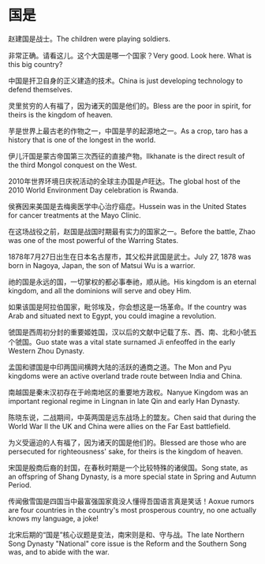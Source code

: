 # 国是

<p><span class="chinese">赵建国是战士。</span><span class="english">The children were playing soldiers.</span></p>

<p><span class="chinese">非常正确。请看这儿。这个大国是哪一个国家？</span><span class="english">Very good. Look here. What is this big country?</span></p>

<p><span class="chinese">中国是扞卫自身的正义建造的技术。</span><span class="english">China is just developing technology to defend themselves.</span></p>

<p><span class="chinese">灵里贫穷的人有福了，因为诸天的国是他们的。</span><span class="english">Bless are the poor in spirit, for theirs is the kingdom of heaven.</span></p>

<p><span class="chinese">芋是世界上最古老的作物之一，中国是芋的起源地之一。</span><span class="english">As a crop, taro has a history that is one of the longest in the world.</span></p>

<p><span class="chinese">伊儿汗国是蒙古帝国第三次西征的直接产物。</span><span class="english">Ilkhanate is the direct result of the third Mongol conquest on the West.</span></p>

<p><span class="chinese">2010年世界环境日庆祝活动的全球主办国是卢旺达。</span><span class="english">The global host of the 2010 World Environment Day celebration is Rwanda.</span></p>

<p><span class="chinese">侯赛因来美国是去梅奥医学中心治疗癌症。</span><span class="english">Hussein was in the United States for cancer treatments at the Mayo Clinic.</span></p>

<p><span class="chinese">在这场战役之前，赵国是战国时期最有实力的国家之一。</span><span class="english">Before the battle, Zhao was one of the most powerful of the Warring States.</span></p>

<p><span class="chinese">1878年7月27日出生在日本名古屋市，其父松井武国是武士。</span><span class="english">July 27, 1878 was born in Nagoya, Japan, the son of Matsui Wu is a warrior.</span></p>

<p><span class="chinese">祂的国是永远的国，一切掌权的都必事奉祂，顺从祂。</span><span class="english">His kingdom is an eternal kingdom, and all the dominions will serve and obey Him.</span></p>

<p><span class="chinese">如果该国是阿拉伯国家，毗邻埃及，你会想这是一场革命。</span><span class="english">If the country was Arab and situated next to Egypt, you could imagine a revolution.</span></p>

<p><span class="chinese">虢国是西周初分封的重要姬姓国，汉以后的文献中记载了东、西、南、北和小虢五个虢国。</span><span class="english">Guo state was a vital state surnamed Ji enfeoffed in the early Western Zhou Dynasty.</span></p>

<p><span class="chinese">孟国和骠国是中印两国间横跨大陆的活跃的通商之道。</span><span class="english">The Mon and Pyu kingdoms were an active overland trade route between India and China.</span></p>

<p><span class="chinese">南越国是秦末汉初存在于岭南地区的重要地方政权。</span><span class="english">Nanyue Kingdom was an important regional regime in Lingnan in late Qin and early Han Dynasty.</span></p>

<p><span class="chinese">陈晓东说，二战期间，中英两国是远东战场上的盟友。</span><span class="english">Chen said that during the World War II the UK and China were allies on the Far East battlefield.</span></p>

<p><span class="chinese">为义受逼迫的人有福了，因为诸天的国是他们的。</span><span class="english">Blessed are those who are persecuted for righteousness' sake, for theirs is the kingdom of heaven.</span></p>

<p><span class="chinese">宋国是殷商后裔的封国，在春秋时期是一个比较特殊的诸侯国。</span><span class="english">Song state, as an offspring of Shang Dynasty, is a more special state in Spring and Autumn Period.</span></p>

<p><span class="chinese">传闻傲雪国是四国当中最富强国家竟没人懂得吾国语言真是笑话！</span><span class="english">Aoxue rumors are four countries in the country's most prosperous country, no one actually knows my language, a joke!</span></p>

<p><span class="chinese">北宋后期的“国是”核心议题是变法，南宋则是和、守与战。</span><span class="english">The late Northern Song Dynasty "National" core issue is the Reform and the Southern Song was, and to abide with the war.</span></p>

